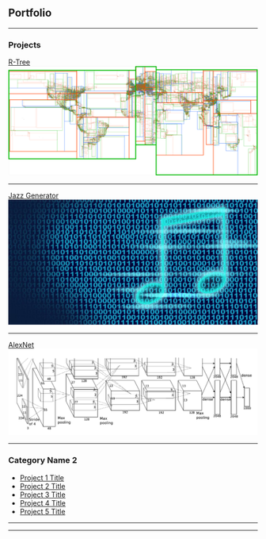 ## Portfolio

---

### Projects

[R-Tree](https://github.com/ShivShankar1234/r-tree)
<img src="images/r_tree_picture.png?raw=true"/>

---
[Jazz Generator](http://example.com/)
<img src="images/music_generator_picture.jpg?raw=true"/>

---
[AlexNet](https://github.com/ShivShankar1234/AlexNet/tree/master/src)
<img src="images/alex_net_picture.png?raw=true"/>

---

### Category Name 2

- [Project 1 Title](http://example.com/)
- [Project 2 Title](http://example.com/)
- [Project 3 Title](http://example.com/)
- [Project 4 Title](http://example.com/)
- [Project 5 Title](http://example.com/)

---




---

